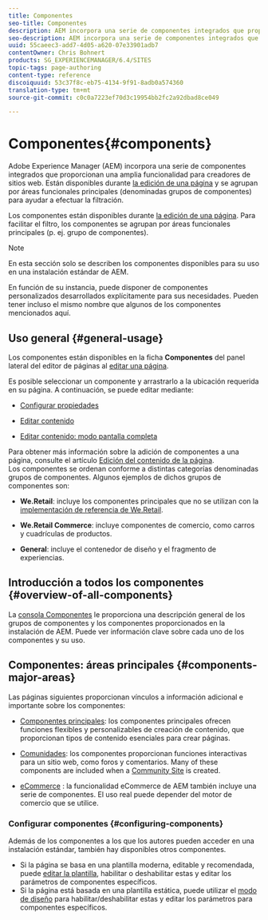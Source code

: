 ```yaml
---
title: Componentes
seo-title: Componentes
description: AEM incorpora una serie de componentes integrados que proporcionan una amplia funcionalidad para creadores de sitios web
seo-description: AEM incorpora una serie de componentes integrados que proporcionan una amplia funcionalidad para creadores de sitios web
uuid: 55caeec3-add7-4d05-a620-07e33901adb7
contentOwner: Chris Bohnert
products: SG_EXPERIENCEMANAGER/6.4/SITES
topic-tags: page-authoring
content-type: reference
discoiquuid: 53c37f8c-eb75-4134-9f91-8adb0a574360
translation-type: tm+mt
source-git-commit: c0c0a7223ef70d3c19954bb2fc2a92dbad8ce049

---
```



# Componentes{#components}

Adobe Experience Manager (AEM) incorpora una serie de componentes integrados que proporcionan una amplia funcionalidad para creadores de sitios web. Están disponibles durante [la edición de una página](/help/sites-authoring/editing-content.md) y se agrupan por áreas funcionales principales (denominadas grupos de componentes) para ayudar a efectuar la filtración.

Los componentes están disponibles durante [la edición de una página](/help/sites-authoring/editing-content.md). Para facilitar el filtro, los componentes se agrupan por áreas funcionales principales (p. ej. grupo de componentes).

>[!NOTE]
>
>En esta sección solo se describen los componentes disponibles para su uso en una instalación estándar de AEM.
>
>En función de su instancia, puede disponer de componentes personalizados desarrollados explícitamente para sus necesidades. Pueden tener incluso el mismo nombre que algunos de los componentes mencionados aquí.

## Uso general  {#general-usage}

Los componentes están disponibles en la ficha **Componentes** del panel lateral del editor de páginas al [editar una página](/help/sites-authoring/editing-content.md).

Es posible seleccionar un componente y arrastrarlo a la ubicación requerida en su página. A continuación, se puede editar mediante:

* [Configurar propiedades](/help/sites-authoring/editing-page-properties.md)
* [Editar contenido](/help/sites-authoring/editing-content.md)

* [Editar contenido: modo pantalla completa](/help/sites-authoring/editing-content.md#edit-content-full-screen-mode)

Para obtener más información sobre la adición de componentes a una página, consulte el artículo [Edición del contenido de la página](/help/sites-authoring/editing-content.md).\
Los componentes se ordenan conforme a distintas categorías denominadas grupos de componentes. Algunos ejemplos de dichos grupos de componentes son:

* **We.Retail**: incluye los componentes principales que no se utilizan con la [implementación de referencia de We.Retail](/help/sites-developing/we-retail.md).

* **We.Retail Commerce**: incluye componentes de comercio, como carros y cuadrículas de productos.

* **General**: incluye el contenedor de diseño y el fragmento de experiencias.

## Introducción a todos los componentes {#overview-of-all-components}

La [consola Componentes](/help/sites-authoring/default-components-console.md) le proporciona una descripción general de los grupos de componentes y los componentes proporcionados en la instalación de AEM. Puede ver información clave sobre cada uno de los componentes y su uso.

## Componentes: áreas principales {#components-major-areas}

Las páginas siguientes proporcionan vínculos a información adicional e importante sobre los componentes:

* [Componentes principales](https://docs.adobe.com/content/help/en/experience-manager-core-components/using/introduction.html): los componentes principales ofrecen funciones flexibles y personalizables de creación de contenido, que proporcionan tipos de contenido esenciales para crear páginas.

* [Comunidades](/help/communities/author-communities.md): los componentes proporcionan funciones interactivas para un sitio web, como foros y comentarios. Many of these components are included when a [Community Site](/help/communities/overview.md) is created.

* [eCommerce](/help/sites-administering/ecommerce.md) : la funcionalidad eCommerce de AEM también incluye una serie de componentes. El uso real puede depender del motor de comercio que se utilice.

### Configurar componentes {#configuring-components}

Además de los componentes a los que los autores pueden acceder en una instalación estándar, también hay disponibles otros componentes.

* Si la página se basa en una plantilla moderna, editable y recomendada, puede [editar la plantilla](/help/sites-authoring/templates.md), habilitar o deshabilitar estas y editar los parámetros de componentes específicos.
* Si la página está basada en una plantilla estática, puede utilizar el [modo de diseño](/help/sites-authoring/default-components-designmode.md#enable-disable-components) para habilitar/deshabilitar estas y editar los parámetros para componentes específicos.

